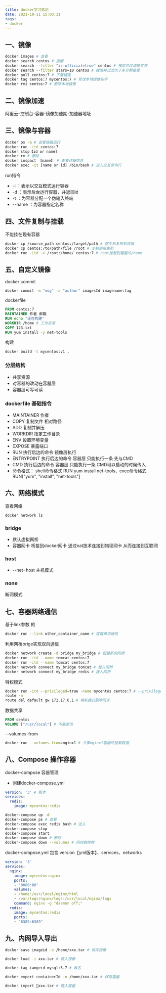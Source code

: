 ```yaml
---
title: docker学习笔记
date: 2021-10-11 15:00:31
tags:
- docker
---
```

## 一、镜像
```bash
docker images # 查看
docker search centos # 搜索
docker search --filter "is-official=true" centos # 搜索并过滤是官方
docker search --filter stars=10 centos # 搜索并过滤大于多少颗星星
docker pull centos:7 # 下载镜像
docker tag centos:7 mycentos:7 # 修改本地镜像名字
docker rmi centos:7 # 删除本地镜像
```

## 二、镜像加速
阿里云-控制台-容器-镜像加速期-加速器地址


## 三、镜像与容器
```bash
docker ps -a # 查看容器运行
docker run -itd centos:7
docker stop【id or name】 
docker rm # 删除
docker inspact 【name】 # 查看详细信息
docker exec -it [name or id] /bin/bash # 进入交互命令行
```
run指令
- -i ：表示以交互模式运行容器
- -d ：表示后台运行容器，并返回id
- -t ：为容器分配一个伪输入终端
- --name ：为容器指定名称

## 四、文件复制与挂载

不能挂在现有容器
```bash
docker cp /source_path centos:/target/path # 宿主机复制到容器
docker cp centos:/to/path/file /root # 复制到宿主机
docker run -itd -v /root:/home/ centos:7 # root挂载到容器的/home
```

## 五、自定义镜像
docker commit
```bash
docker commit -m "msg" -a "author" imagesId imagename:tag
```
dockerfile
```dockerfile
FROM centos:7
MAINTAINER 作者 邮箱
RUN echo "正在构建"
WORKDIR /home # 工作目录
COPY 123.txt
RUN yum install -y net-tools
```
构建
```bash
docker build -t mycentos:v1 .
```

### 分层结构
- 共享资源
- 对容器的改动在容器层
- 容器层可写可读

### dockerfile 基础指令
- MAINTAINER 作者
- COPY 复制文件 相对路径 
- ADD 复制并解压
- WORKDIR 指定工作目录
- ENV 设置环境变量
- EXPOSE 暴露端口
- RUN 执行后边的命令 镜像层执行
- ENTRYPOINT 执行后边的命令 容器层 只能执行一条 先与CMD
- CMD 执行后边的命令 容器层 只能执行一条 CMD可以启动的时候传入
- 命令格式： shell命令格式 RUN yum install net-tools、exec命令格式 RUN["yum", "install", "net-tools"]

## 六、网络模式
查看网络
```bash
docker network ls
```

### bridge
- 默认虚拟网桥
- 容器网卡 桥接到docker网卡 通过nat技术连接到物理网卡 从而连接到互联网
### host

- --net=host  主机模式

### none
断网模式

## 七、容器网络通信

基于link参数 的
```bash
docker run --link other_container_name # 容器单项通信
```


利用网桥brige实现双向通信
```bash
docker network create -d bridge my_bridge # 创建新的网桥
docker run -itd --name tomcat centos:7
docker run -itd --name tomcat centos:7
docker network connect my_bridge tomcat # 接入网桥
docker network connect my_bridge redis # 接入网桥
```

特权模式
```bash
docker run -itd --privileged=true -name mycentos centos:7 # --privileged=true
route -n
route del default gw 172.17.0.1 # 特权模式删除网关
```

数据共享
```dockerfile
FROM centos
VOLUME ["/usr/local"] # 不能更改
```
--volumes-from
```bash
docker run --volumes-from=nginx1 # 共享nginx1容器的挂载数据
```

## 八、Compose 操作容器
docker-compose 容器管理
- 创建docker-compose.yml 

```yml
version: '3' # 版本
services: 
  redis:
    image: mycentos:redis
```

```bash
docker-compose up -d
docker-compose ps # 查看
docker-compose exec redis bash # 进入 
docker-compose stop
docker-compose start
docker-compose down # 删除
docker-compose down --volumes # 同时删除卷
```
docker-compose.yml 包含 version【yml版本】、services、networks
```yml
version: '3'
services:
  nginx:
    image: mycentos:nginx
    ports:
    - "8080:80"
    valumes: 
    - /home:/usr/local/nginx/html
    - /var/logs/nginx/logs:/usr/local/nginx/logs
    command: nginx -g "daemon off;"
  redis:
    image: mycentos:redis
    ports:
    - "6389:6389"
```

## 九、内网导入导出

```bash
docker save imageid -o /home/xxx.tar # 保存镜像

docker load -i xxx.tar # 载入镜像

docker tag iamgeid mysql:5.7 # 改名

docker export containerId -o /home/xxx.tar # 保存容器

docker import xxx.tar # 载入容器

```


